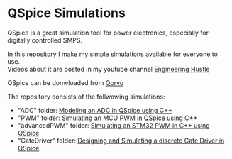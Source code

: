 # QSpice Simulations #

QSpice is a great simulation tool for power electronics, especially for digitally controlled SMPS.

In this repository I make my simple simulations available for everyone to use.  
Videos about it are posted in my youtube channel [Engineering Hustle](https://www.youtube.com/channel/UCafs91zRzdI98hbcaVF7J0g)

QSpice can be donwloaded from [Qorvo](https://www.qorvo.com/design-hub/design-tools/interactive/qspice/)

The repository consists of the follwowing simulations:  
  - "ADC" folder: [Modeling an ADC in QSpice using C++](https://youtu.be/-aYlnroWEcY)  
  - "PWM" folder: [Simulating an MCU PWM in QSpice using C++](https://youtu.be/mbZipu5a9d0)  
  - "advancedPWM" folder: [Simulating an STM32 PWM in C++ using QSpice](https://youtu.be/wKMv13TqsCo)  
  - "GateDriver" folder: [Designing and Simulating a discrete Gate Driver in QSpice](https://youtu.be/oiditMghUdc)  
	
